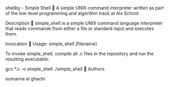 shellby - Simple Shell 🐚
A simple UNIX command interpreter written as part of the low-level programming and algorithm track at Alx School.

Description 💬
simple_shell is a simple UNIX command language interpreter that reads commands from either a file or standard input and executes them.

Invocation 🏃
Usage: simple_shell [filename]

To invoke simple_shell, compile all .c files in the repository and run the resulting executable:

gcc *.c -o simple_shell
./simple_shell
📘 Authors


oumaima el ghachi
